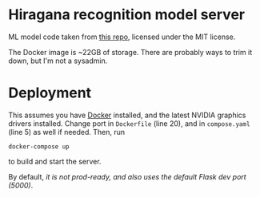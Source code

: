 # Hiragana recognition model server
ML model code taken from [this repo](https://github.com/Nippon2019/Handwritten-Japanese-Recognition), licensed under the MIT license.

The Docker image is ~22GB of storage. There are probably ways to trim it down, but I'm not a sysadmin.

# Deployment

This assumes you have [Docker](https://www.docker.com/) installed, and the latest NVIDIA graphics drivers installed. Change port in `Dockerfile` (line 20), and in `compose.yaml` (line 5) as well if needed. Then, run

```
docker-compose up
```

to build and start the server.

By default, *it is not prod-ready, and also uses the default Flask dev port (5000)*.